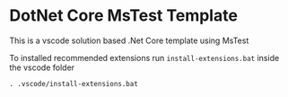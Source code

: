# DotNet Core MsTest Template
This is a vscode solution based .Net Core template using MsTest

To installed recommended extensions run `install-extensions.bat` inside the vscode folder
```
. .vscode/install-extensions.bat
```
